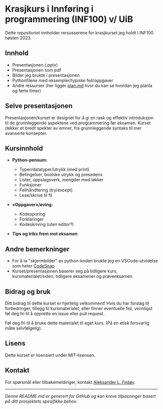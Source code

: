 # Krasjkurs i Innføring i programmering (INF100) v/ UiB

Dette repositoriet innholder rersusserene for krasjkurset jeg holdt i INF100 høsten 2023.

## Innhold

- Presentasjonen (.pptx)
- Presentasjonen som pdf
- Bilder jeg brukte i presentasjonen
- Pythonfilene med eksempler/typiske feil/oppgaver
- Andre ressurser (her ligger [plan.md](/ressurser/plan.md) hvor du kan se hvordan jeg planla og førte timer)

## Selve presentasjonen

Presentasjonen/kurset er designet for å gi en rask og effektiv introduksjon til de grunnleggende aspektene ved programmering før eksamen. Kurset dekker et bredt spekter av emner, fra grunnleggende syntaks til mer avanserte konsepter.

## Kursinnhold

- **Python-pensum:**

  - Typer/datatyper/utrykk (med print)
  - Betingelser, boolske utrykk og presedens
  - Lister, oppslagsverk, mengder med løkker
  - Funksjoner
  - Feilhåndtering (try/except)
  - Lese/skrive til fil

- **«Oppgaver»/øving:**

  - Kodesporing
  - Forklaringer
  - Kodeskriving (uten editor?)

- **Tips og triks frem mot eksamen**

## Andre bemerkninger

- For å ta "skjermbilder" av python-koden brukte jeg en VSCode-utvidelse som heter [CodeSnap](https://marketplace.visualstudio.com/items?itemName=adpyke.codesnap)
- Kurset/presentasjonen baserer seg på tidligere kurs, kursmaterialet/siden, tidligere eksamener og prøveeksamen.

## Bidrag og bruk

Ditt bidrag til dette kurset er hjertelig velkomment! Hvis du har forslag til forbedringer, tillegg til kursmaterialet, eller finner eventuelle feil, vennligst føl deg fri til å opprette en issue eller pull request.

Føl deg fri til å bruke dette materialet til eget kurs. (På en etisk forsvarlig måte selvfølgelig).

## Lisens

Dette kurset er lisensiert under MIT-lisensen.

## Kontakt
For spørsmål eller tilbakemeldinger, kontakt [Aleksander L. Fedøy](mailto:aleksander.fedoy@gmail.com).

---

*Denne README.md er generert for GitHub og kan kreve tilpasninger basert på ditt prosjektets spesifikke behov.*